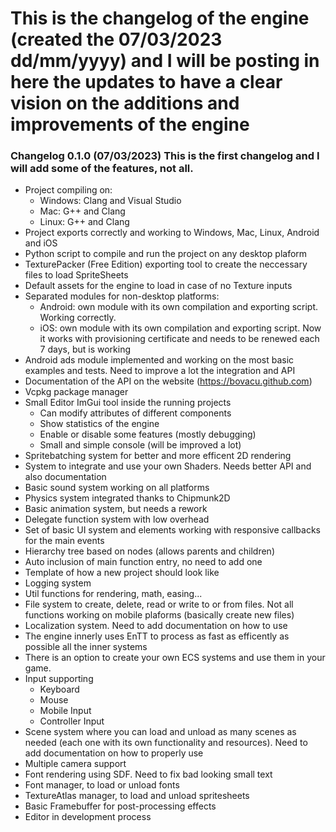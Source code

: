 # This is the changelog of the engine (created the 07/03/2023 dd/mm/yyyy) and I will be posting in here the updates to have a clear vision on the additions and improvements of the engine

### Changelog 0.1.0 (07/03/2023) This is the first changelog and I will add some of the features, not all.
- Project compiling on:
  - Windows: Clang and Visual Studio
  - Mac: G++ and Clang
  - Linux: G++ and Clang
- Project exports correctly and working to Windows, Mac, Linux, Android and iOS
- Python script to compile and run the project on any desktop plaform
- TexturePacker (Free Edition) exporting tool to create the neccessary files to load SpriteSheets
- Default assets for the engine to load in case of no Texture inputs
- Separated modules for non-desktop platforms:
  - Android: own module with its own compilation and exporting script. Working correctly.
  - iOS: own module with its own compilation and exporting script. Now it works with provisioning certificate and needs to be renewed each 7 days, but is working
- Android ads module implemented and working on the most basic examples and tests. Need to improve a lot the integration and API
- Documentation of the API on the website (https://bovacu.github.com)
- Vcpkg package manager
- Small Editor ImGui tool inside the running projects
  - Can modify attributes of different components
  - Show statistics of the engine
  - Enable or disable some features (mostly debugging)
  - Small and simple console (will be improved a lot)
- Spritebatching system for better and more efficent 2D rendering
- System to integrate and use your own Shaders. Needs better API and also documentation
- Basic sound system working on all platforms
- Physics system integrated thanks to Chipmunk2D
- Basic animation system, but needs a rework
- Delegate function system with low overhead
- Set of basic UI system and elements working with responsive callbacks for the main events
- Hierarchy tree based on nodes (allows parents and children)
- Auto inclusion of main function entry, no need to add one
- Template of how a new project should look like
- Logging system
- Util functions for rendering, math, easing...
- File system to create, delete, read or write to or from files. Not all functions working on mobile plaforms (basically create new files)
- Localization system. Need to add documentation on how to use
- The engine innerly uses EnTT to process as fast as efficently as possible all the inner systems
- There is an option to create your own ECS systems and use them in your game.
- Input supporting
  - Keyboard
  - Mouse
  - Mobile Input
  - Controller Input
- Scene system where you can load and unload as many scenes as needed (each one with its own functionality and resources). Need to add documentation on how to properly use
- Multiple camera support
- Font rendering using SDF. Need to fix bad looking small text
- Font manager, to load or unload fonts
- TextureAtlas manager, to load and unload spritesheets
- Basic Framebuffer for post-processing effects
- Editor in development process
